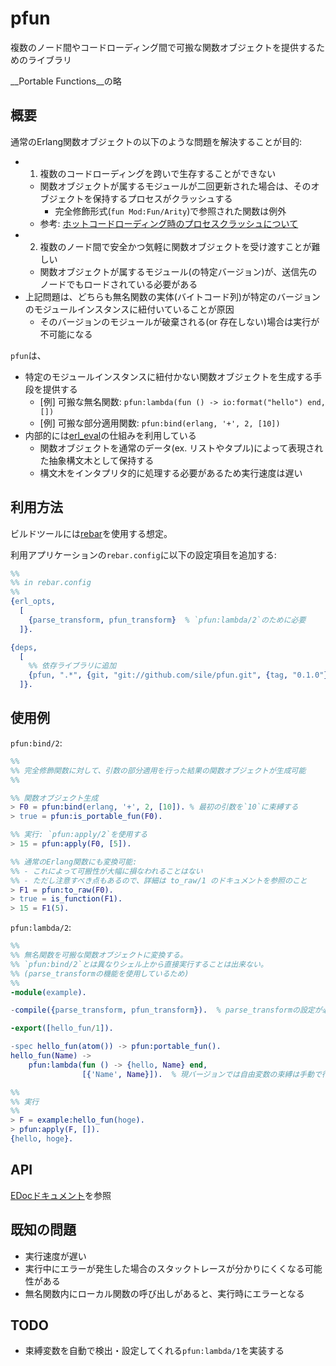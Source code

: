 pfun
====

複数のノード間やコードローディング間で可搬な関数オブジェクトを提供するためのライブラリ

__Portable Functions__の略

概要
----

通常のErlang関数オブジェクトの以下のような問題を解決することが目的:
- 1. 複数のコードローディングを跨いで生存することができない
  - 関数オブジェクトが属するモジュールが二回更新された場合は、そのオブジェクトを保持するプロセスがクラッシュする
     - 完全修飾形式(`fun Mod:Fun/Arity`)で参照された関数は例外
  - 参考: [ホットコードローディング時のプロセスクラッシュについて](http://qiita.com/sile/items/697f80db992819056127)
- 2. 複数のノード間で安全かつ気軽に関数オブジェクトを受け渡すことが難しい
  - 関数オブジェクトが属するモジュール(の特定バージョン)が、送信先のノードでもロードされている必要がある
- 上記問題は、どちらも無名関数の実体(バイトコード列)が特定のバージョンのモジュールインスタンスに紐付いていることが原因
  - そのバージョンのモジュールが破棄される(or 存在しない)場合は実行が不可能になる

`pfun`は、
- 特定のモジュールインスタンスに紐付かない関数オブジェクトを生成する手段を提供する
  - [例] 可搬な無名関数: `pfun:lambda(fun () -> io:format("hello") end, [])`
  - [例] 可搬な部分適用関数: `pfun:bind(erlang, '+', 2, [10])`
- 内部的には[erl_eval](http://www.erlang.org/doc/man/erl_eval.html)の仕組みを利用している
  - 関数オブジェクトを通常のデータ(ex. リストやタプル)によって表現された抽象構文木として保持する
  - 構文木をインタプリタ的に処理する必要があるため実行速度は遅い

利用方法
--------

ビルドツールには[rebar](https://github.com/rebar/rebar)を使用する想定。

利用アプリケーションの`rebar.config`に以下の設定項目を追加する:
```erlang
%%
%% in rebar.config
%%
{erl_opts,
  [
    {parse_transform, pfun_transform}  % `pfun:lambda/2`のために必要
  ]}.

{deps,
  [
    %% 依存ライブラリに追加
    {pfun, ".*", {git, "git://github.com/sile/pfun.git", {tag, "0.1.0"}}}
  ]}.
```

使用例
------

`pfun:bind/2`:
```erlang
%%
%% 完全修飾関数に対して、引数の部分適用を行った結果の関数オブジェクトが生成可能
%%

%% 関数オブジェクト生成
> F0 = pfun:bind(erlang, '+', 2, [10]). % 最初の引数を`10`に束縛する
> true = pfun:is_portable_fun(F0).

%% 実行: `pfun:apply/2`を使用する
> 15 = pfun:apply(F0, [5]).

%% 通常のErlang関数にも変換可能:
%% - これによって可搬性が大幅に損なわれることはない
%% - ただし注意すべき点もあるので、詳細は to_raw/1 のドキュメントを参照のこと
> F1 = pfun:to_raw(F0).
> true = is_function(F1).
> 15 = F1(5).
```

`pfun:lambda/2`:
```erlang
%%
%% 無名関数を可搬な関数オブジェクトに変換する。
%% `pfun:bind/2`とは異なりシェル上から直接実行することは出来ない。
%% (parse_transformの機能を使用しているため)
%%
-module(example).

-compile({parse_transform, pfun_transform}).  % parse_transformの設定が必須

-export([hello_fun/1]).

-spec hello_fun(atom()) -> pfun:portable_fun().
hello_fun(Name) ->
    pfun:lambda(fun () -> {hello, Name} end,
                [{'Name', Name}]).  % 現バージョンでは自由変数の束縛は手動で行う必要がある

%%
%% 実行
%%
> F = example:hello_fun(hoge).
> pfun:apply(F, []).
{hello, hoge}.
```

API
---

[EDocドキュメント](doc/README.md)を参照

既知の問題
----------

- 実行速度が遅い
- 実行中にエラーが発生した場合のスタックトレースが分かりにくくなる可能性がある
- 無名関数内にローカル関数の呼び出しがあると、実行時にエラーとなる

TODO
----
- 束縛変数を自動で検出・設定してくれる`pfun:lambda/1`を実装する
